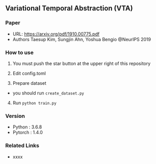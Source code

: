 ## Variational Temporal Abstraction (VTA)
### Paper
* URL: https://arxiv.org/pdf/1910.00775.pdf
* Authors
    Taesup Kim, Sungjin Ahn, Yoshua Bengio @NeurIPS 2019

### How to use
1. You must push the star button at the upper right of this repository

2. Edit config.toml

3. Prepare dataset
*   you should run ```create_dataset.py```

4. Run 
```python train.py```
    
### Version
* Python : 3.6.8
* Pytorch : 1.4.0

### Related Links
* xxxx

